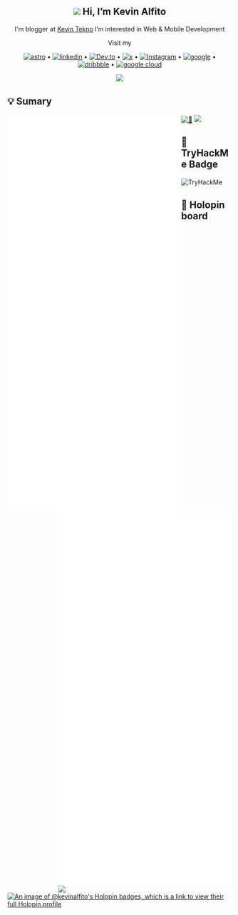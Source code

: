 <h2 align="center"> <img src="https://media.giphy.com/media/hvRJCLFzcasrR4ia7z/giphy.gif" width="25px" /> Hi, I’m <b> Kevin Alfito</b><br></h2>

<p align="center">I'm blogger at <a href="https://www.kevintekno.com">Kevin Tekno</a> I’m interested in Web & Mobile Development</p>
<p align="center"> Visit my </p>


<p align="center">
    <a href='https://portofolio.kevintekno.com/' target="_blank"><img alt='astro' src='https://img.shields.io/badge/Portofolio-100000?style=flat&logo=astro&logoColor=F75A01&labelColor=000000&color=000000'/></a> •
    <a href='https://www.linkedin.com/in/kevin-alfito' target="_blank"><img alt='linkedin' src='https://img.shields.io/badge/LinkedIn-100000?style=flat&logo=linkedin&logoColor=white&labelColor=0077B5&color=0077B5'/></a> •
    <a href='https://dev.to/kevinalfito69' target="_blank"><img alt='Dev.to' src='https://img.shields.io/badge/Dev.to-100000?style=flat&logo=Dev.to&logoColor=white&labelColor=black&color=black'/></a> •
    <a href='https://twitter.com/kevin_alfito' target="_blank"><img alt='x' src='https://img.shields.io/badge/Twitter-100000?style=flat&logo=x&logoColor=white&labelColor=000000&color=000000'/></a> •
    <a href='https://instagram.com/kevin.tekno' target="_blank"><img alt='Instagram' src='https://img.shields.io/badge/Instagram-100000?style=flat&logo=Instagram&logoColor=E4405F&labelColor=000000&color=000000'/></a> •
    <a href='https://g.dev/kevin-alfito' target="_blank"><img alt='google' src='https://img.shields.io/badge/G.Dev-100000?style=flat&logo=google&logoColor=4081EC&labelColor=FFFFFF&color=FFFFFF'/></a> • 
    <a href='https://dribbble.com/kevinalfito' target="_blank"><img alt='dribbble' src='https://img.shields.io/badge/Dribbble-100000?style=flat&logo=dribbble&logoColor=B8509A&labelColor=FFABE7&color=FFABE7'/></a> •
    <a href='https://www.cloudskillsboost.google/public_profiles/488ae410-4397-4c7d-b543-1e4d0b37d280' target="_blank"><img alt='google cloud' src='https://img.shields.io/badge/Google_Cloud Skills Boost-100000?style=flat&logo=google cloud&logoColor=E34133&labelColor=FFFFFF&color=FFFFFF'/></a>

   
   
</p>
<p align="center">
    <img src="https://media.giphy.com/media/Y4bzv6DYbYzy8jDnoW/giphy.gif" width="120px"/>
</p>

## 💡 Sumary
[<img align="left" width="390" alt="🦑" src="/general.svg"/>](#)
[<img align="right" width="390" alt="🦑" src="/medias.svg"/>](#)
[<img align="right" width="390"  alt="🦑" src="https://github.com/kevinalfito69/kevinalfito69/blob/main/achievements.svg"/>](#)
[<img align="right" width="390" alt="🦑" src="/sponsors.svg">](https://github.com/sponsors/kevinalfito69)

[<img align="right" width="390" src="https://media.tenor.com/pPKOYQpTO8AAAAAM/monkey-developer.gif" width="200px"/>](#)
[<img width="100%" height="1" alt="🦑" src="https://gist.githubusercontent.com/lowlighter/3c6eaedf50273adfb7a510822672f570/raw/placeholder.svg">](#)
[![](https://visitcount.itsvg.in/api?id=kevinalfito69&label=Profile%20Views&color=12&icon=5&pretty=true)](https://visitcount.itsvg.in)

## 🌌 TryHackMe Badge

<img align="center" src="https://tryhackme-badges.s3.amazonaws.com/kevinalfito.png" alt="TryHackMe"/>

  


 ## 📛 Holopin board
[![An image of @kevinalfito's Holopin badges, which is a link to view their full Holopin profile](https://holopin.me/kevinalfito)](https://holopin.io/@kevinalfito)


